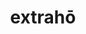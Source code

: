 ---
title: extrahō
meaning: to drag out
pos: verb
inf: extrahere
secondppstem: extrah
infend: ere
conjugation: third
six: y
---